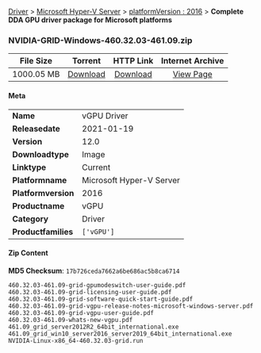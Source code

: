 
[Driver](/README.md)  >  [Microsoft Hyper-V Server](/index/Driver/Microsoft_Hyper-V_Server.md)  >  [platformVersion : 2016](/index/Driver/Microsoft_Hyper-V_Server/2016.md)  >  **Complete DDA GPU driver package for Microsoft platforms**


### NVIDIA-GRID-Windows-460.32.03-461.09.zip

| **File Size** | **Torrent**  | **HTTP Link** | **Internet Archive** |
|:-------------:|:------------:|:-------------:|:--------------------:|
| 1000.05 MB |  [Download](https://archive.org/download/nvgpu_NVIDIA-GRID-Windows-460.32.03-461.09.zip/nvgpu_NVIDIA-GRID-Windows-460.32.03-461.09.zip_archive.torrent)       | [Download](https://archive.org/compress/nvgpu_NVIDIA-GRID-Windows-460.32.03-461.09.zip) | [View Page](https://archive.org/details/nvgpu_NVIDIA-GRID-Windows-460.32.03-461.09.zip)       |

#### Meta

<table>
<tr><td><strong>Name</strong></td><td>vGPU Driver</td></tr>
<tr><td><strong>Releasedate</strong></td><td>2021-01-19</td></tr>
<tr><td><strong>Version</strong></td><td>12.0</td></tr>
<tr><td><strong>Downloadtype</strong></td><td>Image</td></tr>
<tr><td><strong>Linktype</strong></td><td>Current</td></tr>
<tr><td><strong>Platformname</strong></td><td>Microsoft Hyper-V Server</td></tr>
<tr><td><strong>Platformversion</strong></td><td>2016</td></tr>
<tr><td><strong>Productname</strong></td><td>vGPU</td></tr>
<tr><td><strong>Category</strong></td><td>Driver</td></tr>
<tr><td><strong>Productfamilies</strong></td><td><code>['vGPU']</code></td></tr>
</table>

#### Zip Content

**MD5 Checksum**: `17b726ceda7662a6be686ac5b8ca6714`

```text
460.32.03-461.09-grid-gpumodeswitch-user-guide.pdf
460.32.03-461.09-grid-licensing-user-guide.pdf
460.32.03-461.09-grid-software-quick-start-guide.pdf
460.32.03-461.09-grid-vgpu-release-notes-microsoft-windows-server.pdf
460.32.03-461.09-grid-vgpu-user-guide.pdf
460.32.03-461.09-whats-new-vgpu.pdf
461.09_grid_server2012R2_64bit_international.exe
461.09_grid_win10_server2016_server2019_64bit_international.exe
NVIDIA-Linux-x86_64-460.32.03-grid.run
```